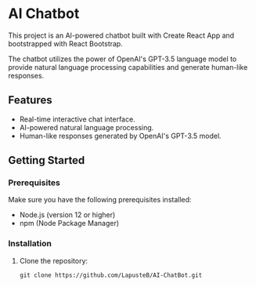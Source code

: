 # AI Chatbot

This project is an AI-powered chatbot built with Create React App and bootstrapped with React Bootstrap.

The chatbot utilizes the power of OpenAI's GPT-3.5 language model to provide natural language processing capabilities and generate human-like responses.

## Features

- Real-time interactive chat interface.
- AI-powered natural language processing.
- Human-like responses generated by OpenAI's GPT-3.5 model.

## Getting Started

### Prerequisites

Make sure you have the following prerequisites installed:

- Node.js (version 12 or higher)
- npm (Node Package Manager)

### Installation

1. Clone the repository:

   ```shell
   git clone https://github.com/LapusteB/AI-ChatBot.git
